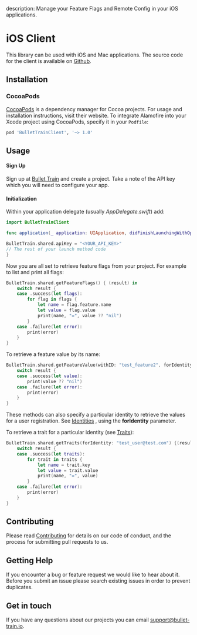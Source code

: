 description: Manage your Feature Flags and Remote Config in your iOS applications.

# iOS Client

This library can be used with iOS and Mac applications. The source code for the client is available on [Github](https://github.com/BulletTrainHQ/bullet-train-ios-client).

## Installation

### CocoaPods

[CocoaPods](https://cocoapods.org) is a dependency manager for Cocoa projects. For usage and installation instructions, visit their website. To integrate Alamofire into your Xcode project using CocoaPods, specify it in your `Podfile`:

```ruby
pod 'BulletTrainClient', '~> 1.0'
```

## Usage

#### Sign Up

Sign up at [Bullet Train](https://bullet-train.io/) and create a project. Take a note of the API key which you will need to configure your app.

#### Initialization

Within your application delegate (usually *AppDelegate.swift*) add:

```swift
import BulletTrainClient
```

```swift
func application(_ application: UIApplication, didFinishLaunchingWithOptions launchOptions: [UIApplication.LaunchOptionsKey: Any]?) -> Bool {

BulletTrain.shared.apiKey = "<YOUR_API_KEY>"
// The rest of your launch method code
}
```
Now you are all set to retrieve feature flags from your project. For example to list and print all flags: 

```swift
BulletTrain.shared.getFeatureFlags() { (result) in
    switch result {
    case .success(let flags):
        for flag in flags {
            let name = flag.feature.name
            let value = flag.value
            print(name, "=", value ?? "nil")
        }
    case .failure(let error):
        print(error)
    }
}
```
To retrieve a feature value by its name:

```swift
BulletTrain.shared.getFeatureValue(withID: "test_feature2", forIdentity: nil) { (result) in
    switch result {
    case .success(let value):
        print(value ?? "nil")
    case .failure(let error):
        print(error)
    }
}
```
These methods can also specify a particular identity to retrieve the values for a user registration. See [Identities](https://docs.bullet-train.io/managing-identities/) , using the **forIdentity** parameter.

To retrieve a trait for a particular identity (see [Traits](https://docs.bullet-train.io/managing-identities/#identity-traits)):

```swift
BulletTrain.shared.getTraits(forIdentity: "test_user@test.com") {(result) in
    switch result {
    case .success(let traits):
        for trait in traits {
            let name = trait.key
            let value = trait.value
            print(name, "=", value)
        }
    case .failure(let error):
        print(error)
    }
}
```

## Contributing

Please read [Contributing](/contributing) for details on our code of conduct, and the process for submitting pull requests to us.

## Getting Help

If you encounter a bug or feature request we would like to hear about it. Before you submit an issue please search existing issues in order to prevent duplicates.

## Get in touch

If you have any questions about our projects you can email [support@bullet-train.io](mailto:support@bullet-train.io).
